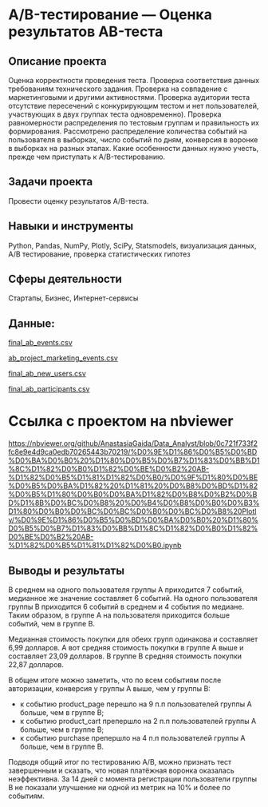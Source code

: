 # A/B-тестирование — Оценка результатов AB-теста

## Описание проекта
Оценка корректности проведения теста. Проверка соответствия данных требованиям технического задания. Проверка на совпадение с маркетинговыми и другими активностями. Проверка аудитории теста отсутствие пересечений с конкурирующим тестом и нет пользователей, участвующих в двух группах теста одновременно). Проверка равномерности распределения по тестовым группам и правильность их формирования. Рассмотрено распределение количества событий на пользователя в выборках, число событий по дням, конверсия в воронке в выборках на разных этапах.
Какие особенности данных нужно учесть, прежде чем приступать к A/B-тестированию.

## Задачи проекта
Провести оценку результатов A/B-теста. 

## Навыки и инструменты
Python, Pandas, NumPy, Plotly, SciPy, Statsmodels, визуализация данных, A/B тестирование, проверка статистических гипотез

## Сферы деятельности
Стартапы, Бизнес, Интернет-сервисы

## Данные: 
[final_ab_events.csv](https://disk.yandex.ru/d/pgKgZ9lRp0Enwg)

[ab_project_marketing_events.csv](https://disk.yandex.ru/d/ZVC7GUYYckKnGQ)

[final_ab_new_users.csv](https://disk.yandex.ru/d/Qrto8Gerpu424g)

[final_ab_participants.csv](https://disk.yandex.ru/d/nhGUR3ZkNIG4VA)

# Cсылка с проектом на nbviewer
https://nbviewer.org/github/AnastasiaGaida/Data_Analyst/blob/0c721f733f2fc8e9e4d9ca0edb70265443b70219/%D0%9E%D1%86%D0%B5%D0%BD%D0%BA%D0%B0%20%D1%80%D0%B5%D0%B7%D1%83%D0%BB%D1%8C%D1%82%D0%B0%D1%82%D0%BE%D0%B2%20AB-%D1%82%D0%B5%D1%81%D1%82%D0%B0/%D0%9F%D1%80%D0%BE%D0%B5%D0%BA%D1%82%20%D1%81%20%D0%B8%D0%BD%D1%82%D0%B5%D1%80%D0%B0%D0%BA%D1%82%D0%B8%D0%B2%D0%BD%D1%8B%D0%BC%D0%B8%20%D0%B4%D0%B8%D0%B0%D0%B3%D1%80%D0%B0%D0%BC%D0%BC%D0%B0%D0%BC%D0%B8%20Plotly/%D0%9E%D1%86%D0%B5%D0%BD%D0%BA%D0%B0%20%D1%80%D0%B5%D0%B7%D1%83%D0%BB%D1%8C%D1%82%D0%B0%D1%82%D0%BE%D0%B2%20AB-%D1%82%D0%B5%D1%81%D1%82%D0%B0.ipynb

## Выводы и результаты
В среднем на одного пользователя группы А приходится 7 событий, медианное же значение составляет 6 событий. На одного пользователя группы В приходится 6 событий в среднем и 4 события по медиане. Таким образом, в группе А на пользователя приходится больше событий, чем в группе В.

Медианная стоимость покупки для обеих групп одинакова и составляет 6,99 долларов. А вот средняя стоимость покупки в группе А выше и составляет 23,09 долларов. В группе В средняя стоимость покупки 22,87 долларов.

В общем итоге можно заметить, что по всем событиям после авторизации, конверсия у группы А выше, чем у группы В:

- к событию product_page перешло на 9 п.п пользователей группы А больше, чем в группе В;
- к событию product_cart препершло на 2 п.п пользователей группы А больше, чем в группе В;
- к событию purchase препершло на 4 п.п пользователей группы А больше, чем в группе В.

Подводя общий итог по тестированию А/В, можно признать тест завершенным и сказать, что новая платёжная воронка оказалась неэффективна. За 14 дней с момента регистрации пользователи группы В не показали улучшение ни одной из метрик на 10% и более по событиям.
